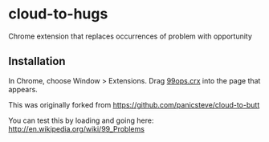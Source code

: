 cloud-to-hugs
=============

Chrome extension that replaces occurrences of problem with opportunity

Installation
------------

In Chrome, choose Window > Extensions.  Drag [99ops.crx](https://github.com/xyntrix/99opportunities/blob/master/99ops.crx) into the page that appears.

This was originally forked from https://github.com/panicsteve/cloud-to-butt

You can test this by loading and going here:  http://en.wikipedia.org/wiki/99_Problems
